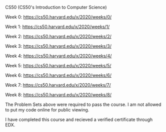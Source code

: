 CS50 (CS50's Introduction to Computer Science)

Week 0: https://cs50.harvard.edu/x/2020/weeks/0/

Week 1: https://cs50.harvard.edu/x/2020/weeks/1/

Week 2: https://cs50.harvard.edu/x/2020/weeks/2/

Week 3: https://cs50.harvard.edu/x/2020/weeks/3/

Week 4: https://cs50.harvard.edu/x/2020/weeks/4/

Week 5: https://cs50.harvard.edu/x/2020/weeks/5/

Week 6: https://cs50.harvard.edu/x/2020/weeks/6/

Week 7: https://cs50.harvard.edu/x/2020/weeks/7/

Week 8: https://cs50.harvard.edu/x/2020/weeks/8/

The Problem Sets above were required to pass the course. I am not allowed to put my code online for public viewing.

I have completed this course and recieved a verified certificate through EDX.
